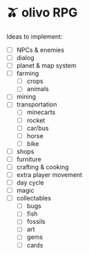 # 🫒 olivo RPG

Ideas to implement:

- [ ] NPCs & enemies
- [ ] dialog
- [ ] planet & map system
- [ ] farming
  - [ ] crops
  - [ ] animals
- [ ] mining
- [ ] transportation
  - [ ] minecarts
  - [ ] rocket
  - [ ] car/bus
  - [ ] horse
  - [ ] bike
- [ ] shops
- [ ] furniture
- [ ] crafting & cooking
- [ ] extra player movement
- [ ] day cycle
- [ ] magic
- [ ] collectables
  - [ ] bugs
  - [ ] fish
  - [ ] fossils
  - [ ] art
  - [ ] gems
  - [ ] cards
